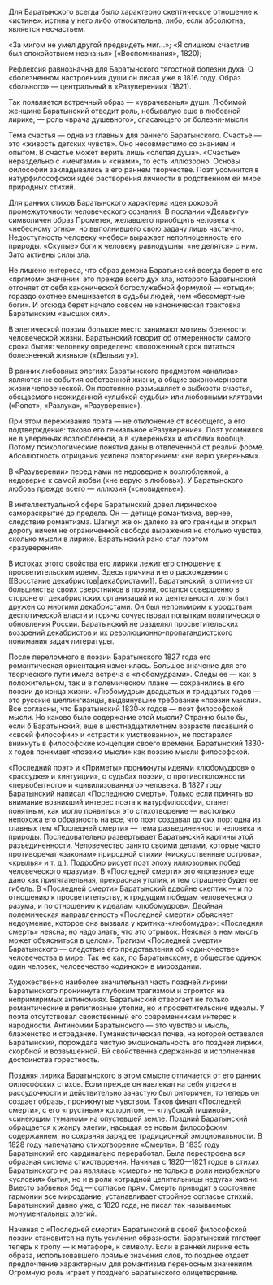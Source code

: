 Для Баратынского всегда было характерно скептическое отношение к «истине»: истина у него либо относительна, либо, если абсолютна, является несчастьем.

«За мигом не умел другой предвидеть миг...»; «Я слишком счастлив был спокойствием незнанья» («Воспоминания», 1820);

Рефлексия равнозначна для Баратынского тягостной болезни духа. О «болезненном настроении» души он писал уже в 1816 году. Образ «больного» — центральный в «Разуверении» (1821).

Так появляется встречный образ — «уврачеванья» души. Любимой женщине Баратынский отводит роль, небывалую еще в любовной лирике, — роль «врача душевного», спасающего от болезни-мысли

Тема счастья — одна из главных для раннего Баратынского. Счастье — это «живость детских чувств». Оно несовместимо со знанием и опытом. В счастье может верить лишь «слепая душа». «Счастье» нераздельно с «мечтами» и «снами», то есть иллюзорно. Основы философии закладывались в его раннем творчестве. Поэт усомнится в натурфилософской идее растворения личности в родственном ей мире природных стихий.

Для ранних стихов Баратынского характерна идея роковой промежуточности человеческого сознания. В послании «Дельвигу» символичен образ Прометея, желавшего приобщить человека к «небесному огню», но выполнившего свою задачу лишь частично. Недоступность человеку «небес» выражает неполноценность его природы. «Скупые» боги к человеку равнодушны, «не делятся» с ним. Зато активны силы зла.

Не лишено интереса, что образ демона Баратынский всегда берет в его «прямом» значении: это прежде всего дух зла, которого Баратынский отгоняет от себя канонической богослужебной формулой — «отыди»; гораздо охотнее вмешивается в судьбы людей, чем «бессмертные боги». И отсюда берет начало совсем не каноническая трактовка Баратынским «высших сил».

В элегической поэзии большое место занимают мотивы бренности человеческой жизни. Баратынский говорит об отмеренности самого срока бытия: человеку определено «положенный срок питаться болезненной жизнью» («Дельвигу»).

В ранних любовных элегиях Баратынского предметом «анализа» являются не события собственной жизни, а общие закономерности жизни человеческой. Он постоянно размышляет о зыбкости счастья, обещаемого неожиданной «улыбкой судьбы» или любовными клятвами («Ропот», «Разлука», «Разуверение»).

При этом переживания поэта — не отклонение от всеобщего, а его подтверждение: таково его гениальное «Разуверение». Поэт усомнился не в увереньях возлюбленной, а в «увереньях» и «любви» вообще. Потому психологические понятия даны в отвлеченной от реалий форме. Абсолютность отрицания усилена повторением: «не верю увереньям».

В «Разуверении» перед нами не недоверие к возлюбленной, а недоверие к самой любви («не верую в любовь»). У Баратынского любовь прежде всего — иллюзия («сновиденье»).

В интеллектуальной сфере Баратынский довел лирическое самораскрытие до предела. Он — детище романтизма, вернее, следствие романтизма. Шагнул же он далеко за его границы и открыл дорогу ничем не ограниченной свободе выражения не столько чувства, сколько мысли в лирике. Баратынский рано стал поэтом «разуверения».

В истоках этого свойства его лирики лежит его отношение к просветительским идеям. Здесь причина и его расхождения с [[Восстание декабристов|декабристами]]. Баратынский, в отличие от большинства своих сверстников в поэзии, остался совершенно в стороне от декабристских организаций и их деятельности, хотя был дружен со многими декабристами. Он был непримирим к уродствам деспотической власти и горячо сочувствовал попыткам политического обновления России. Баратынский не разделял просветительских воззрений декабристов и их революционно-пропагандистского понимания задач литературы.

После переломного в поэзии Баратынского 1827 года его романтическая ориентация изменилась. Большое значение для его творческого пути имела встреча с «любомудрами». Следы ее — как в положительном, так и в полемическом плане — сохранились в его поэзии до конца жизни. «Любомудры» двадцатых и тридцатых годов — это русские шеллингианцы, выдвинувшие требование «поэзии мысли». Все согласны, что Баратынский 1830-х годов — поэт философской мысли. Но каково было содержание этой мысли? Странно было бы, если б Баратынский, еще в шестнадцатилетнем возрасте писавший о «своей философии» и «страсти к умствованию», не постарался вникнуть в философские концепции своего времени. Баратынский 1830-х годов понимает «поэзию мысли» как поэзию мысли философской.

«Последний поэт» и «Приметы» проникнуты идеями «любомудров» о «рассудке» и «интуиции», о судьбах поэзии, о противоположности «первобытного» и «цивилизованного» человека. В 1827 году Баратынский написал «Последнюю смерть». Только если принять во внимание возникший интерес поэта к натурфилософии, станет понятным, как могло появиться это стихотворение — настолько непохожа его образность на все, что поэт создавал до сих пор: одна из главных тем «Последней смерти» — тема разъединенности человека и природы. Последовательно развертывает Баратынский картины этой разъединенности. Человечество занято своими делами, которые часто противоречат «законам» природной стихии («искусственные острова», «крылья» и т. д.). Подробно рисует поэт эпоху иллюзорных побед человеческого «разума». В «Последней смерти» это «полезное» еще дано как притягательная, прекрасная утопия, и тем страшнее будет ее гибель. В «Последней смерти» Баратынский вдвойне скептик — и по отношению к просветительству, к грядущим победам человеческого разума, и по отношению к идеалам «любомудров». Двойная полемическая направленность «Последней смерти» объясняет недоумение, которое она вызвала у критика-«любомудра»: «Последняя смерть» неясна; но надо знать, что это отрывок. Неясная в нем мысль может объясниться в целом». Трагизм «Последней смерти» Баратынского — следствие его представления об «одиночестве» человечества в мире. Так же как, по Баратынскому, в обществе одинок один человек, человечество «одиноко» в мироздании.

Художественно наиболее значительная часть поздней лирики Баратынского проникнута глубоким трагизмом и строится на непримиримых антиномиях. Баратынский отвергает не только романтические и религиозные утопии, но и просветительские идеалы. У поэта отсутствовал свойственный его современникам интерес к народности. Антиномии Баратынского — это чувство и мысль, блаженство и страдание. Гуманистическая почва, на которой оставался Баратынский, порождала чистую эмоциональность его поздней лирики, скорбной и возвышенной. Ей свойственна сдержанная и исполненная достоинства горестность.

Поздняя лирика Баратынского в этом смысле отличается от его ранних философских стихов. Если прежде он навлекал на себя упреки в рассудочности и действительно зачастую был риторичен, то теперь он создает образы, проникнутые чувством. Таков финал «Последней смерти», с его «грустным» колоритом, — «глубокой тишиной», «синеющим туманом» на опустевшей земле. Поздний Баратынский обращается к жанру элегии, насыщая ее новым философским содержанием, но сохраняя заряд ее традиционной эмоциональности. В 1828 году напечатано стихотворение «Смерть». В 1835 году Баратынский его кардинально переработал. Была перестроена вся образная система стихотворения. Начиная с 1820—1821 годов в стихах Баратынского не раз являлась «смерть» не только в роли неизбежного «условия» бытия, но и в роли «отрадной целительницы недуга» жизни. Вместо забвенья бед — согласье прям. Смерть приводит в состояние гармонии все мироздание, устанавливает стройное согласье стихий. Баратынский давно уже, с 1820 года, не писал так называемых монументальных элегий.

Начиная с «Последней смерти» Баратынский в своей философской поэзии становится на путь усиления образности. Баратынский тяготеет теперь к тропу — к метафоре, к символу. Если в ранней лирике есть образа, использовавшего прямые значения слов, то позднее отдает предпочтение характерным для романтизма переносным значениям. Огромную роль играет у позднего Баратынского олицетворение.